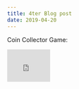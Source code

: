 ```yaml
---
title: 4ter Blog post
date: 2019-04-20
---
```

Coin Collector Game:
<iframe src="http://coin.andierni.ch/" width="100" height="75" frameborder="0" allowfullscreen></iframe>